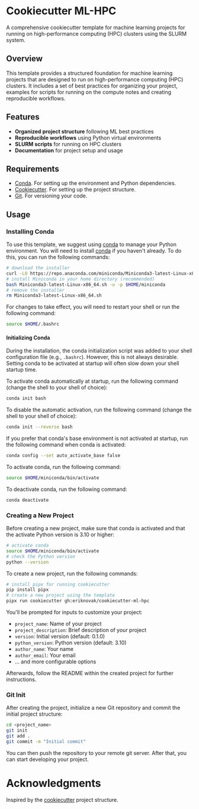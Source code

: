 # Cookiecutter ML-HPC

A comprehensive cookiecutter template for machine learning projects for running on high-performance computing (HPC) clusters using the SLURM system.

## Overview
This template provides a structured foundation for machine learning projects that are designed to run on high-performance computing (HPC) clusters.
It includes a set of best practices for organizing your project, examples for scripts for running on the compute notes and creating reproducible workflows.

## Features
- **Organized project structure** following ML best practices
- **Reproducible workflows** using Python virtual environments
- **SLURM scripts** for running on HPC clusters
- **Documentation** for project setup and usage

## Requirements
- [Conda][conda]. For setting up the environment and Python dependencies.
- [Cookiecutter][cookiecutter]. For setting up the project structure.
- [Git][git]. For versioning your code.

## Usage

### Installing Conda

To use this template, we suggest using [conda] to manage your Python environment.
You will need to install [conda] if you haven't already. To do this, you can run the following commands:

```bash
# download the installer
curl -LO https://repo.anaconda.com/miniconda/Miniconda3-latest-Linux-x86_64.sh
# install Miniconda in your home directory (recommended)
bash Miniconda3-latest-Linux-x86_64.sh -u -p $HOME/miniconda
# remove the installer
rm Miniconda3-latest-Linux-x86_64.sh
```

For changes to take effect, you will need to restart your shell or run the following command:

```bash
source $HOME/.bashrc
```

#### Initializing Conda

During the installation, the conda initialization script was added to your shell configuration file (e.g., `.bashrc`). However, this is not always desirable. Setting conda to be activated at startup will often slow down your shell startup time.

To activate conda automatically at startup, run the following command (change the shell to your shell of choice):

```bash
conda init bash
```

To disable the automatic activation, run the following command (change the shell to your shell of choice):

```bash
conda init --reverse bash
```

If you prefer that conda's base environment is not activated at startup, run the following command when conda is activated:

```bash
conda config --set auto_activate_base false
```

To activate conda, run the following command:

```bash
source $HOME/miniconda/bin/activate
```

To deactivate conda, run the following command:

```bash
conda deactivate
```

### Creating a New Project

Before creating a new project, make sure that conda is activated and that the activate Python version is 3.10 or higher:

```bash
# activate conda
source $HOME/miniconda/bin/activate
# check the Python version
python --version
```

To create a new project, run the following commands:

```bash
# install pipx for running cookiecutter
pip install pipx
# create a new project using the template
pipx run cookiecutter gh:eriknovak/cookiecutter-ml-hpc
```

You'll be prompted for inputs to customize your project:

- `project_name`: Name of your project
- `project_description`: Brief description of your project
- `version`: Initial version (default: 0.1.0)
- `python_version`: Python version (default: 3.10)
- `author_name`: Your name
- `author_email`: Your email
- ... and more configurable options

Afterwards, follow the README within the created project for further instructions.

### Git Init

After creating the project, initialize a new Git repository and commit the initial project structure:

```bash
cd <project_name>
git init
git add .
git commit -m "Initial commit"
```

You can then push the repository to your remote git server. After that, you can start developing your project.


# Acknowledgments

Inspired by the [cookiecutter] project structure.

[conda]: https://docs.conda.io/en/latest/
[cookiecutter]: https://github.com/cookiecutter/cookiecutter
[git]: https://git-scm.com/